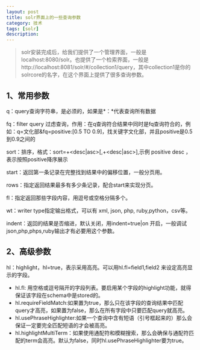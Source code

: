 ```yaml
---
layout: post
title: solr界面上的一些查询参数
category: 技术
tags: [solr]
description: 
---
```


> solr安装完成后，给我们提供了一个管理界面，一般是localhost:8080/solr。也提供了一个检索界面，一般是http://localhost:8081/solr/#/collection1/query，其中collection1是你的solrcore的名字，在这个界面上提供了很多查询参数。

## 1、常用参数 ##

q：query查询字符串，是必须的，如果是*：*代表查询所有数据

fq：filter query 过虑查询，作用：在q查询符合结果中同时是fq查询符合的，例如：q=文化部&fq=positive:[0.5 TO 0.9]，找关键字文化部，并且positive是0.5到0.9之间的

sort：排序，格式：sort=<field name>+<desc|asc>[,<field name>+<desc|asc>],示例
positive desc ，表示按照positive降序展示

start：返回第一条记录在完整找到结果中的偏移位置，一般分页用。
  
rows：指定返回结果最多有多少条记录，配合start来实现分页。

fl：指定返回那些字段内容，用逗号或空格分隔多个。   

wt：writer type指定输出格式，可以有 xml, json, php, ruby,python，csv等。

indent：返回的结果是否缩进，默认关闭，用indent=true|on 开启，一般调试json,php,phps,ruby输出才有必要用这个参数。 

## 2、高级参数 ##

hl：highlight，hl=true，表示采用高亮。可以用hl.fl=field1,field2 来设定高亮显示的字段。

- hl.fl: 用空格或逗号隔开的字段列表。要启用某个字段的highlight功能，就得保证该字段在schema中是stored的。
- hl.requireFieldMatch:如果置为true，那么只在该字段的查询结果中匹配query才高亮，如果置为false，那么在所有字段中只要匹配query就高亮。
- hl.usePhraseHighlighter:如果一个查询中含有短语（引号框起来的）那么会保证一定要完全匹配短语的才会被高亮。
- hl.highlightMultiTerm：如果使用通配符和模糊搜索，那么会确保与通配符匹配的term会高亮。默认为false，同时hl.usePhraseHighlighter要为true。







  



